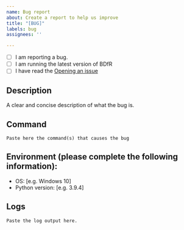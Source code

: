 ```yaml
---
name: Bug report
about: Create a report to help us improve
title: "[BUG]"
labels: bug
assignees: ''

---
```


- [ ] I am reporting a bug.
- [ ] I am running the latest version of BDfR
- [ ] I have read the [Opening an issue](https://github.com/aliparlakci/bulk-downloader-for-reddit/blob/master/docs/CONTRIBUTING.md#opening-an-issue)
  
## Description
A clear and concise description of what the bug is.

## Command
```
Paste here the command(s) that causes the bug
```

## Environment (please complete the following information):
 - OS: [e.g. Windows 10]
 - Python version: [e.g. 3.9.4]

## Logs
```
Paste the log output here.
```
